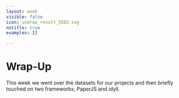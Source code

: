 ```yaml
---
layout: week
visible: false
icon: undraw_result_5583.svg
notitle: true
examples: []

---
```


# Wrap-Up

This week we went over the datasets for our projects and then briefly touched on two frameworks, PaperJS and idyll.
